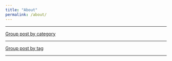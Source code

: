 ```yaml
---
title: "About"
permalink: /about/
---
```


<hr>
<p>
    <a href="{{ '/categories/' | relative_url }}" class="btn btn--success btn--large">
        <i class="fas fa-layer-group"></i>  Group post by category
    </a>
</p>
<hr>
<p>
    <a href="{{ '/tags/' | relative_url }}" class="btn btn--warning btn--large">
        <i class="fas fa-tags"></i>  Group post by tag
    </a>
</p>
<hr>